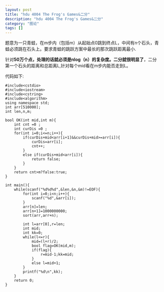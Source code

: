 ```yaml
---
layout: post
title: "hdu 4004 The Frog's Games&二分"
description: "hdu 4004 The Frog's Games&二分"
category: "图论"
tags: []
---
```



题意为一只青蛙，在m步内（包括m）从起始点0跳到终点L，中间有n个石头，青蛙必须跳在石头上。要求青蛙的跳跃方案中最长的那次跳跃距离最小.

针对**50万个点，处理的话就必须是nlog（n）的复杂度。二分就很明显了**，二分第一个石头的距离和总距离L,针对每个mid看在m步内能否走到L。

代码如下:

	#include<cstdio>
	#include<iostream>
	#include<cstring>
	#include<algorithm>
	using namespace std;
	int arr[510000];
	int len,n,m;

	bool OK(int mid,int m){
		int cnt =0 ;
		int curDis =0 ;
		for(int i=0;i<=n;i++){
			if(curDis+mid<arr[i+1]&&curDis+mid>=arr[i]){
				curDis=arr[i];
				cnt++;
			}
			else if(curDis+mid<arr[i]){
				return false;
			}
		}
		return cnt>m?false:true;
	}

	int main(){
		while(scanf("%d%d%d",&len,&n,&m)!=EOF){
			for(int i=0;i<n;i++){
				scanf("%d",&arr[i]);
			}
			arr[n]=len;
			arr[n+1]=1000000000;
			sort(arr,arr+n);
			
			int l=arr[0],r=len;
			int mid;
			int kk=0;
			while(l<=r){
				mid=(l+r)/2;
				bool flag=OK(mid,m);
				if(flag){
					r=mid-1;kk=mid;
				}
				else l=mid+1;
			}
			printf("%d\n",kk);
		}
		return 0;
	}


